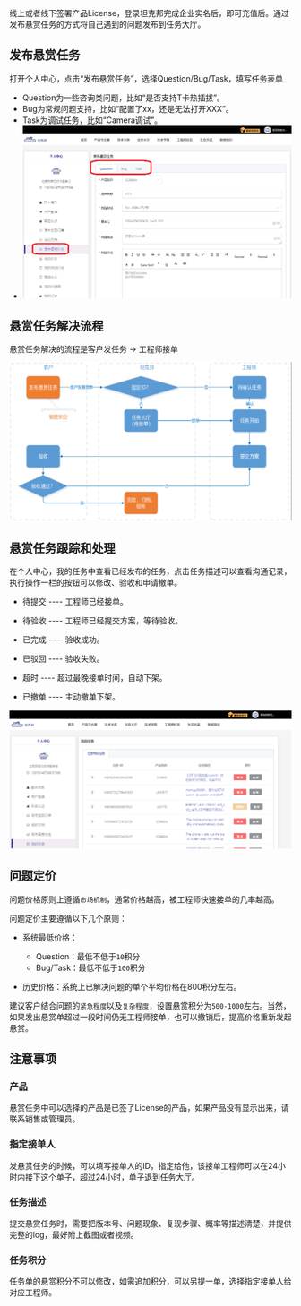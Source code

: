 
线上或者线下签署产品License，登录坦克邦完成企业实名后，即可充值后。通过发布悬赏任务的方式将自己遇到的问题发布到任务大厅。



## 发布悬赏任务

打开个人中心，点击“发布悬赏任务”，选择Question/Bug/Task，填写任务表单

- Question为一些咨询类问题，比如“是否支持T卡热插拔”。
- Bug为常规问题支持，比如“配置了xx，还是无法打开XXX”。
- Task为调试任务，比如“Camera调试”。
- ![](issue.assets/tidan.png)



## 悬赏任务解决流程

悬赏任务解决的流程是客户发任务 -> 工程师接单

![](issue.assets/liucheng.png)



## 悬赏任务跟踪和处理

在个人中心，我的任务中查看已经发布的任务，点击任务描述可以查看沟通记录，执行操作一栏的按钮可以修改、验收和申请撤单。

- 待提交 ---- 工程师已经接单。

- 待验收 ---- 工程师已经提交方案，等待验收。

- 已完成 ---- 验收成功。

- 已驳回 ---- 验收失败。

- 超时 ---- 超过最晚接单时间，自动下架。

- 已撤单 ---- 主动撤单下架。

![](issue.assets/renwu.png)


## 问题定价

问题价格原则上遵循`市场机制`，通常价格越高，被工程师快速接单的几率越高。

问题定价主要遵循以下几个原则：
- 系统最低价格：
  - Question：最低不低于`10`积分
  - Bug/Task：最低不低于`100`积分

- 历史价格：系统上已解决问题的单个平均价格在800积分左右。

建议客户结合问题的`紧急程度`以及`复杂程度`，设置悬赏积分为`500-1000`左右。当然，如果发出悬赏单超过一段时间仍无工程师接单，也可以撤销后，提高价格重新发起悬赏。



## 注意事项

### 产品

悬赏任务中可以选择的产品是已签了License的产品，如果产品没有显示出来，请联系销售或管理员。

### 指定接单人

发悬赏任务的时候，可以填写接单人的ID，指定给他，该接单工程师可以在24小时内接下这个单子，超过24小时，单子退到任务大厅。

### 任务描述

提交悬赏任务时，需要把版本号、问题现象、复现步骤、概率等描述清楚，并提供完整的log，最好附上截图或者视频。

### 任务积分

任务单的悬赏积分不可以修改，如需追加积分，可以另提一单，选择指定接单人给对应工程师。

